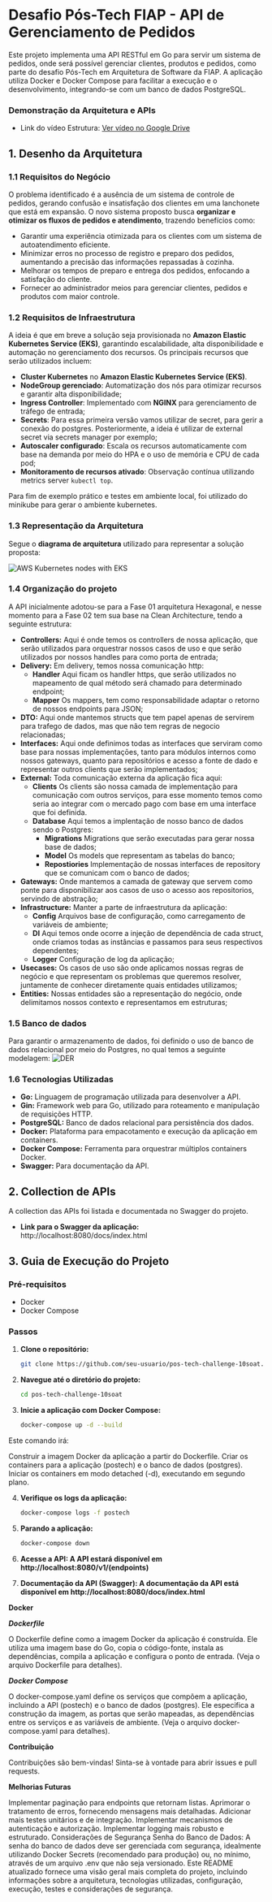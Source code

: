 # Desafio Pós-Tech FIAP - API de Gerenciamento de Pedidos

Este projeto implementa uma API RESTful em Go para servir um sistema de pedidos, onde será possível gerenciar clientes, produtos e pedidos, como parte do desafio Pós-Tech em Arquitetura de Software da FIAP. A aplicação utiliza Docker e Docker Compose para facilitar a execução e o desenvolvimento, integrando-se com um banco de dados PostgreSQL.

### Demonstração da Arquitetura e APIs

- Link do vídeo Estrutura: [Ver vídeo no Google Drive](https://drive.google.com/file/d/1ikbIZKveirlwd96y9aIGhZ5pxSetaFza/view?usp=sharing)


## 1. Desenho da Arquitetura

### 1.1 Requisitos do Negócio
O problema identificado é a ausência de um sistema de controle de pedidos, gerando confusão e insatisfação dos clientes em uma lanchonete que está em expansão. O novo sistema proposto busca **organizar e otimizar os fluxos de pedidos e atendimento**, trazendo benefícios como:

- Garantir uma experiência otimizada para os clientes com um sistema de autoatendimento eficiente.
- Minimizar erros no processo de registro e preparo dos pedidos, aumentando a precisão das informações repassadas à cozinha.
- Melhorar os tempos de preparo e entrega dos pedidos, enfocando a satisfação do cliente.
- Fornecer ao administrador meios para gerenciar clientes, pedidos e produtos com maior controle.

### 1.2 Requisitos de Infraestrutura
A ideia é que em breve a solução seja provisionada no **Amazon Elastic Kubernetes Service (EKS)**, garantindo escalabilidade, alta disponibilidade e automação no gerenciamento dos recursos. Os principais recursos que serão utilizados incluem:

- **Cluster Kubernetes** no **Amazon Elastic Kubernetes Service (EKS)**.
- **NodeGroup gerenciado**: Automatização dos nós para otimizar recursos e garantir alta disponibilidade;
- **Ingress Controller**: Implementado com **NGINX** para gerenciamento de tráfego de entrada;
- **Secrets**: Para essa primeira versão vamos utilizar de secret, para gerir a conexão do postgres. Posteriormente, a ideia é utilizar de external secret via secrets manager por exemplo;
- **Autoscaler configurado**: Escala os recursos automaticamente com base na demanda por meio do HPA e o uso de memória e CPU de cada pod;
- **Monitoramento de recursos ativado**: Observação contínua utilizando metrics server `kubectl top`.

Para fim de exemplo prático e testes em ambiente local, foi utilizado do minikube para gerar o ambiente kubernetes.

### 1.3 Representação da Arquitetura

Segue o **diagrama de arquitetura** utilizado para representar a solução proposta: 

![AWS Kubernetes nodes with EKS](./diagram/arch.jpeg)

### 1.4 Organização do projeto

A API inicialmente adotou-se para a Fase 01 arquitetura Hexagonal, e nesse momento para a Fase 02 tem sua base na Clean Architecture, tendo a seguinte estrutura:

* **Controllers:** Aqui é onde temos os controllers de nossa aplicação, que serão utilizados para orquestrar nossos casos de uso e que serão utilizados por nossos handles para como porta de entrada;
* **Delivery:** Em delivery, temos nossa comunicação http:
  * **Handler** Aqui ficam os handler https, que serão utilizados no mapeamento de qual método será chamado para determinado endpoint;
  * **Mapper** Os mappers, tem como responsabilidade adaptar o retorno de nossos endpoints para JSON;
* **DTO:** Aqui onde mantemos structs que tem papel apenas de servirem para trafego de dados, mas que não tem regras de negocio relacionadas;
* **Interfaces:** Aqui onde definimos todas as interfaces que serviram como base para nossas implementaçōes, tanto para módulos internos como nossos gateways, quanto para repositórios e acesso a fonte de dado e representar outros clients que serão implementados;
* **External:** Toda comunicação externa da aplicação fica aqui:
  * **Clients** Os clients são nossa camada de implementação para comunicação com outros serviços, para esse momento temos como seria ao integrar com o mercado pago com base em uma interface que foi definida.
  * **Database** Aqui temos a implentação de nosso banco de dados sendo o Postgres:
    * **Migrations** Migrations que serão executadas para gerar nossa base de dados;
    * **Model** Os models que representam as tabelas do banco;
    * **Repostiories** Implementação de nossas interfaces de repository que se comunicam com o banco de dados;
* **Gateways:** Onde mantemos a camada de gateway que servem como ponte para disponibilizar aos casos de uso o acesso aos repositorios, servindo de abstração;
* **Infrastructure:** Manter a parte de infraestrutura da aplicação:
  * **Config** Arquivos base de configuração, como carregamento de variáveis de ambiente;
  * **DI** Aqui temos onde ocorre a injeção de dependência de cada struct, onde criamos todas as instâncias e passamos para seus respectivos dependentes;
  * **Logger** Configuração de log da aplicação;
* **Usecases:** Os casos de uso são onde aplicamos nossas regras de negócio e que representam os problemas que queremos resolver, juntamente de conhecer diretamente quais entidades utilizamos;
* **Entities:** Nossas entidades são a representação do negócio, onde delimitamos nossos contexto e representamos em estruturas;

### 1.5 Banco de dados
Para garantir o armazenamento de dados, foi definido o uso de banco de dados relacional por meio do Postgres, no qual temos a seguinte modelagem:
![DER](./diagram/der-diagram.png)


### 1.6 Tecnologias Utilizadas

* **Go:** Linguagem de programação utilizada para desenvolver a API.
* **Gin:** Framework web para Go, utilizado para roteamento e manipulação de requisições HTTP.
* **PostgreSQL:** Banco de dados relacional para persistência dos dados.
* **Docker:** Plataforma para empacotamento e execução da aplicação em containers.
* **Docker Compose:** Ferramenta para orquestrar múltiplos containers Docker.
* **Swagger:**  Para documentação da API.

## 2. Collection de APIs

A collection das APIs foi listada e documentada no Swagger do projeto.

- **Link para o Swagger da aplicação:** http://localhost:8080/docs/index.html

## 3. Guia de Execução do Projeto

### Pré-requisitos

* Docker
* Docker Compose

### Passos

1. **Clone o repositório:**
   ```bash
   git clone https://github.com/seu-usuario/pos-tech-challenge-10soat.git


2. **Navegue até o diretório do projeto:**
   ```bash
   cd pos-tech-challenge-10soat
   

3. **Inicie a aplicação com Docker Compose:**
   ```bash
   docker-compose up -d --build

Este comando irá:

Construir a imagem Docker da aplicação a partir do Dockerfile.
Criar os containers para a aplicação (postech) e o banco de dados (postgres).
Iniciar os containers em modo detached (-d), executando em segundo plano.


4. **Verifique os logs da aplicação:**
   ```bash
   docker-compose logs -f postech

5. **Parando a aplicação:**
   ```bash
   docker-compose down

6. **Acesse a API: A API estará disponível em http://localhost:8080/v1/(endpoints)**

7. **Documentação da API (Swagger): A documentação da API está disponível em http://localhost:8080/docs/index.html**


**Docker**

***Dockerfile***

O Dockerfile define como a imagem Docker da aplicação é construída. Ele utiliza uma imagem base do Go, copia o código-fonte, instala as dependências, compila a aplicação e configura o ponto de entrada. (Veja o arquivo Dockerfile para detalhes).

***Docker Compose***

O docker-compose.yaml define os serviços que compõem a aplicação, incluindo a API (postech) e o banco de dados (postgres). Ele especifica a construção da imagem, as portas que serão mapeadas, as dependências entre os serviços e as variáveis de ambiente. (Veja o arquivo docker-compose.yaml para detalhes).

**Contribuição**

Contribuições são bem-vindas! Sinta-se à vontade para abrir issues e pull requests.

**Melhorias Futuras**

Implementar paginação para endpoints que retornam listas.
Aprimorar o tratamento de erros, fornecendo mensagens mais detalhadas.
Adicionar mais testes unitários e de integração.
Implementar mecanismos de autenticação e autorização.
Implementar logging mais robusto e estruturado.
Considerações de Segurança
Senha do Banco de Dados: A senha do banco de dados deve ser gerenciada com segurança, idealmente utilizando Docker Secrets (recomendado para produção) ou, no mínimo, através de um arquivo .env que não seja versionado.
Este README atualizado fornece uma visão geral mais completa do projeto, incluindo informações sobre a arquitetura, tecnologias utilizadas, configuração, execução, testes e considerações de segurança.

